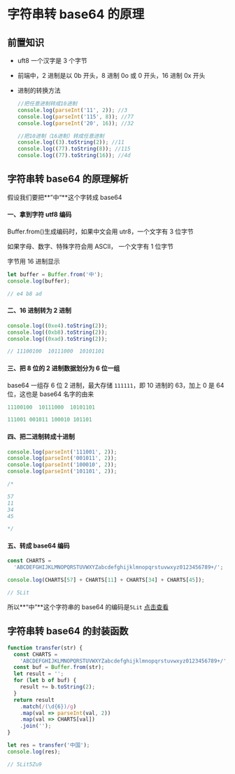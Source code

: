 # 字符串转 base64 的原理

## 前置知识

- uft8 一个汉字是 3 个字节

- 前端中，2 进制是以 0b 开头，8 进制 0o 或 0 开头，16 进制 0x 开头

- 进制的转换方法

  ```js
  //把任意进制转成10进制
  console.log(parseInt('11', 2)); //3
  console.log(parseInt('115', 8)); //77
  console.log(parseInt('20', 16)); //32

  //把10进制（16进制）转成任意进制
  console.log((3).toString(2)); //11
  console.log((77).toString(8)); //115
  console.log((77).toString(16)); //4d
  ```

## 字符串转 base64 的原理解析

假设我们要把**”中“**这个字转成 base64

#### 一、拿到字符 utf8 编码

Buffer.from()生成编码时，如果中文会用 utr8，一个文字有 3 位字节

如果字母、数字、特殊字符会用 ASCII， 一个文字有 1 位字节

字节用 16 进制显示

```js
let buffer = Buffer.from('中');
console.log(buffer);

// e4 b8 ad
```

#### 二、16 进制转为 2 进制

```js
console.log((0xe4).toString(2));
console.log((0xb8).toString(2));
console.log((0xad).toString(2));

// 11100100  10111000  10101101
```

#### 三、把 8 位的 2 进制数据划分为 6 位一组

base64 一组存 6 位 2 进制，最大存储 `111111`，即 10 进制的 63，加上 0 是 64 位，这也是 base64 名字的由来

```js
11100100  10111000  10101101

111001 001011 100010 101101
```

#### 四、把二进制转成十进制

```js
console.log(parseInt('111001', 2));
console.log(parseInt('001011', 2));
console.log(parseInt('100010', 2));
console.log(parseInt('101101', 2));

/*

57
11
34
45

*/
```

#### 五、转成 base64 编码

```js
const CHARTS =
  'ABCDEFGHIJKLMNOPQRSTUVWXYZabcdefghijklmnopqrstuvwxyz0123456789+/';

console.log(CHARTS[57] + CHARTS[11] + CHARTS[34] + CHARTS[45]);

// 5Lit
```

所以**“中”**这个字符串的 base64 的编码是`5Lit` [点击查看](https://base64.us/#d=5Lit)

## 字符串转 base64 的封装函数

```js
function transfer(str) {
  const CHARTS =
    'ABCDEFGHIJKLMNOPQRSTUVWXYZabcdefghijklmnopqrstuvwxyz0123456789+/';
  const buf = Buffer.from(str);
  let result = '';
  for (let b of buf) {
    result += b.toString(2);
  }
  return result
    .match(/(\d{6})/g)
    .map(val => parseInt(val, 2))
    .map(val => CHARTS[val])
    .join('');
}

let res = transfer('中国');
console.log(res);

// 5Lit5Zu9
```
